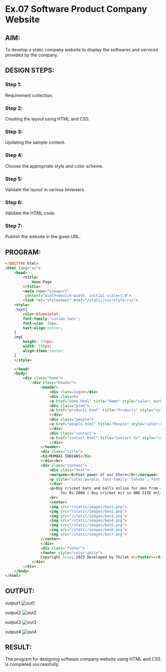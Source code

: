 # Ex.07 Software Product Company Website
## AIM:
To develop a static company website to display the softwares and services provided by the company.

## DESIGN STEPS:

### Step 1:
Requirement collection.

### Step 2:
Creating the layout using HTML and CSS.

### Step 3:
Updating the sample content.

### Step 4:
Choose the appropriate style and color scheme.

### Step 5:
Validate the layout in various browsers.

### Step 6:
Validate the HTML code.

### Step 7:
Publish the website in the given URL.

## PROGRAM:
```html
<!DOCTYPE html>
<html lang="en">
    <head>
        <title>
            Home Page
        </title>
        <meta name="viewport" 
         content="width=device-width, initial-scale=1.0">
        <link rel="stylesheet" href="/static/css/style.css">
    <style>
    .text{
        color:blueviolet;
        font-family:'Lucida Sans';
        font-size: 30px;
        text-align:center;
    }
    img{
        height: 150px;
        width: 150px;
        align-items:center;
    }
    </style>

    </head>
    <body>
        <div class="home">
            <div class="header">
                <header>
                    <div class=logo></div>
                    <div class=h>
                    <a href="home.html" title="Home" style="color: darkred; text-decoration: none;"><b>Home</b></a></div>
                    <div class="prod">
                    <a href="products.html" title="Products" style="color: darkred; text-decoration: none;"><b>Products</b></a>
                    </div>
                    <div class="people">
                    <a href="people.html" title="People" style="color:darkred; text-decoration: none;"><b>People</b></a>
                    </div>
                    <div class="contact">
                    <a href="contact.html" title="Contact Us" style="color:darkred; text-decoration: none;"><b>Contact Us</b></a>
                    </div>
                </header>
                <div class="title">
                <h1>MUMBAI INDIANS</h1>
                </div><br>
                <div class="content">
                    <div class="text">
                    <marquee><b>Feel power of our Store</b></marquee>
                    <p style="color:purple; font-family:'Tahoma'; font-size:20px;"> This is the Official Website of our mumbai indians store</p>
                    </div>
                    <p>Buy cricket bats and balls online for men from <span style="background-color:lime">MUMBAI INDIANS</span>
                         for Rs.2000 | Buy cricket kit in ONE SIZE online | 7 Days Returns | Trend setting models | And much more</p>
                    <br>
                    <center>
                    <img src="/static/images/ben1.png">
                    <img src="/static/images/ben2.png">
                    <img src="/static/images/ben3.png">
                    <img src="/static/images/ben4.png">
                    <img src="/static/images/ben5.png">
                    <img src="/static/images/ben6.png">
                    <img src="/static/images/ben7.png">
                </center>
                </div>
                <div class="footer">
                <footer style="color:white">
                Copyright &copy;2023 Developed by Thilak v</footer></div>
            </div>
        </div>
    </body>
</html>

```

## OUTPUT:
output1
![out1](https://github.com/Thilak45/productcompanywebsite/assets/138849161/31f8a2c2-bfca-4831-8500-c8e6016a6698)

output2
![out2](https://github.com/Thilak45/productcompanywebsite/assets/138849161/b21c8e57-b7a0-4a9d-b15f-9011ecd8ec3f)

output3
![out3](https://github.com/Thilak45/productcompanywebsite/assets/138849161/cd8d6605-94ec-48fa-aa5e-3382d7ae2d1c)

output4
![out4](https://github.com/Thilak45/productcompanywebsite/assets/138849161/4f77fe06-5b71-4fcb-87f9-1d48ed26e6ec)




## RESULT:
The program for designing software company website using HTML and CSS is completed successfully.
